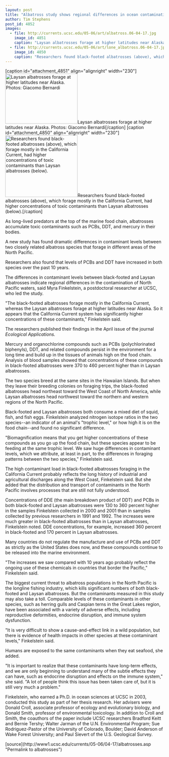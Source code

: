 ```yaml
---
layout: post
title: "Albatross study shows regional differences in ocean contamination"
author: Tim Stephens
post_id: 4852
images:
  - file: http://currents.ucsc.edu/05-06/art/albatross.06-04-17.jpg
    image_id: 4851
    caption: "Laysan albatrosses forage at higher latitudes near Alaska. Photos: Giacomo Bernardi"
  - file: http://currents.ucsc.edu/05-06/art/lone_albatross.06-04-17.jpg
    image_id: 4850
    caption: "Researchers found black-footed albatrosses (above), which forage mostly in the California Current, had higher concentrations of toxic contaminants than Laysan albatrosses (below)."
---
```


[caption id="attachment_4851" align="alignright" width="230"]<a href="http://localhost/mysite/wp-content/uploads/2006/04/albatross.06-04-17.jpg"><img class="size-full wp-image-4851" src="http://localhost/mysite/wp-content/uploads/2006/04/albatross.06-04-17.jpg" alt="Laysan albatrosses forage at higher latitudes near Alaska. Photos: Giacomo Bernardi" width="230" height="159" /></a>Laysan albatrosses forage at higher latitudes near Alaska. Photos: Giacomo Bernardi[/caption]
[caption id="attachment_4850" align="alignright" width="230"]<a href="http://localhost/mysite/wp-content/uploads/2006/04/lone_albatross.06-04-17.jpg"><img class="size-full wp-image-4850" src="http://localhost/mysite/wp-content/uploads/2006/04/lone_albatross.06-04-17.jpg" alt="Researchers found black-footed albatrosses (above), which forage mostly in the California Current, had higher concentrations of toxic contaminants than Laysan albatrosses (below)." width="230" height="196" /></a>Researchers found black-footed albatrosses (above), which forage mostly in the California Current, had higher concentrations of toxic contaminants than Laysan albatrosses (below).[/caption]
<a name="content" id="content"></a>
<p>
  As long-lived predators at the top of the marine food chain, albatrosses accumulate toxic contaminants such as PCBs, DDT, and mercury in their bodies.
</p>
<p>
  A new study has found dramatic differences in contaminant levels between two closely related albatross species that forage in different areas of the North Pacific.
</p>
<p>
  Researchers also found that levels of PCBs and DDT have increased in both species over the past 10 years.
</p>
<p>
  The differences in contaminant levels between black-footed and Laysan albatrosses indicate regional differences in the contamination of North Pacific waters, said Myra Finkelstein, a postdoctoral researcher at UCSC, who led the study.
</p>
<p>
  "The black-footed albatrosses forage mostly in the California Current, whereas the Laysan albatrosses forage at higher latitudes near Alaska. So it appears that the California Current system has significantly higher concentrations of these contaminants," Finkelstein said.
</p>
<p>
  The researchers published their findings in the April issue of the journal <i>Ecological Applications.</i>
</p>
<p>
  Mercury and organochlorine compounds such as PCBs (polychlorinated biphenyls), DDT, and related compounds persist in the environment for a long time and build up in the tissues of animals high on the food chain. Analysis of blood samples showed that concentrations of these compounds in black-footed albatrosses were 370 to 460 percent higher than in Laysan albatrosses.
</p>
<p>
  The two species breed at the same sites in the Hawaiian Islands. But when they leave their breeding colonies on foraging trips, the black-footed albatrosses head northeast toward the West Coast of North America, while Laysan albatrosses head northwest toward the northern and western regions of the North Pacific.
</p>
<p>
  Black-footed and Laysan albatrosses both consume a mixed diet of squid, fish, and fish eggs. Finkelstein analyzed nitrogen isotope ratios in the two species--an indicator of an animal's "trophic level," or how high it is on the food chain--and found no significant difference.
</p>
<p>
  "Biomagnification means that you get higher concentrations of these compounds as you go up the food chain, but these species appear to be feeding at the same trophic level. We saw huge differences in contaminant levels, which we attribute, at least in part, to the differences in foraging patterns between the two species," Finkelstein said.
</p>
<p>
  The high contaminant load in black-footed albatrosses foraging in the California Current probably reflects the long history of industrial and agricultural discharges along the West Coast, Finkelstein said. But she added that the distribution and transport of contaminants in the North Pacific involves processes that are still not fully understood.
</p>
<p>
  Concentrations of DDE (the main breakdown product of DDT) and PCBs in both black-footed and Laysan albatrosses were 130 to 360 percent higher in the samples Finkelstein collected in 2000 and 2001 than in samples collected by previous researchers in 1991 and 1992. The increases were much greater in black-footed albatrosses than in Laysan albatrosses, Finkelstein noted. DDE concentrations, for example, increased 360 percent in black-footed and 170 percent in Laysan albatrosses.
</p>
<p>
  Many countries do not regulate the manufacture and use of PCBs and DDT as strictly as the United States does now, and these compounds continue to be released into the marine environment.
</p>
<p>
  "The increases we saw compared with 10 years ago probably reflect the ongoing use of these chemicals in countries that border the Pacific," Finkelstein said.
</p>
<p>
  The biggest current threat to albatross populations in the North Pacific is the longline fishing industry, which kills significant numbers of both black-footed and Laysan albatrosses. But the contaminants measured in this study may also take a toll. Comparable levels of these contaminants in other species, such as herring gulls and Caspian terns in the Great Lakes region, have been associated with a variety of adverse effects, including reproductive deformities, endocrine disruption, and immune system dysfunction.
</p>
<p>
  "It is very difficult to show a cause-and-effect link in a wild population, but there is evidence of health impacts in other species at these contaminant levels," Finkelstein said.
</p>
<p>
  Humans are exposed to the same contaminants when they eat seafood, she added.
</p>
<p>
  "It is important to realize that these contaminants have long-term effects, and we are only beginning to understand many of the subtle effects they can have, such as endocrine disruption and effects on the immune system," she said. "A lot of people think this issue has been taken care of, but it is still very much a problem."
</p>
<p>
  Finkelstein, who earned a Ph.D. in ocean sciences at UCSC in 2003, conducted this study as part of her thesis research. Her advisers were Donald Croll, associate professor of ecology and evolutionary biology, and Donald Smith, professor of environmental toxicology. In addition to Croll and Smith, the coauthors of the paper include UCSC researchers Bradford Keitt and Bernie Tershy; Walter Jarman of the U.N. Environmental Program; Sue Rodriguez-Pastor of the University of Colorado, Boulder; David Anderson of Wake Forest University; and Paul Sievert of the U.S. Geological Survey.
</p>
<form>
  <input name="t1" size="-1" type="hidden">
</form>




</p>
[source](http://www1.ucsc.edu/currents/05-06/04-17/albatrosses.asp "Permalink to albatrosses")
